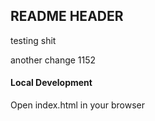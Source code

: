 ## README HEADER

testing shit

another change 1152

#### Local Development

Open index.html in your browser
